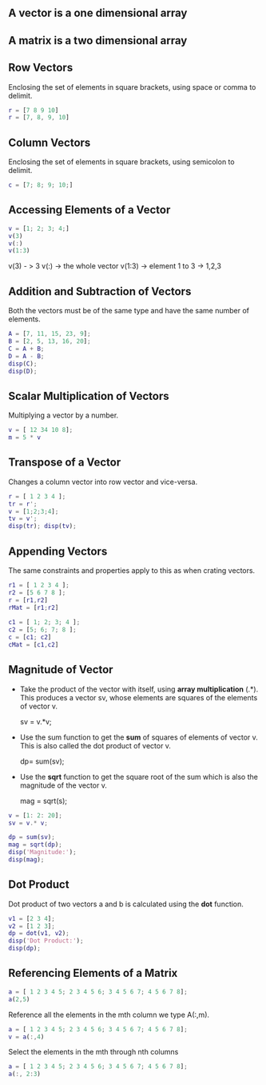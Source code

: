 
## A vector is a one dimensional array
## A matrix is a two dimensional array


## Row Vectors

Enclosing the set of elements in square brackets, using space or comma to delimit.

```matlab
r = [7 8 9 10]
r = [7, 8, 9, 10]
```


## Column Vectors

Enclosing the set of elements in square brackets, using semicolon to delimit.

```matlab
c = [7; 8; 9; 10;]
```

## Accessing Elements of a Vector

```matlab
v = [1; 2; 3; 4;]
v(3)
v(:)
v(1:3)
```

v(3) - > 3
v(:) -> the whole vector
v(1:3) -> element 1 to 3 -> 1,2,3


## Addition and Subtraction of Vectors

Both the vectors must be of the same type and have the same number of elements.

```matlab
A = [7, 11, 15, 23, 9];
B = [2, 5, 13, 16, 20];
C = A + B;
D = A - B;
disp(C);
disp(D);
```


## Scalar Multiplication of Vectors

Multiplying a vector by a number.

```matlab
v = [ 12 34 10 8];
m = 5 * v
```

## Transpose of a Vector

Changes a column vector into row vector and vice-versa.

```matlab
r = [ 1 2 3 4 ];
tr = r';
v = [1;2;3;4];
tv = v';
disp(tr); disp(tv);
```

## Appending Vectors

The same constraints and properties apply to this as when crating vectors.

```matlab
r1 = [ 1 2 3 4 ];
r2 = [5 6 7 8 ];
r = [r1,r2]
rMat = [r1;r2]
 
c1 = [ 1; 2; 3; 4 ];
c2 = [5; 6; 7; 8 ];
c = [c1; c2]
cMat = [c1,c2]
```


## Magnitude of Vector

- Take the product of the vector with itself, using **array multiplication** (.*). This produces a vector sv, whose elements are squares of the elements of vector v.
    
    sv = v.*v;
    
- Use the sum function to get the **sum** of squares of elements of vector v. This is also called the dot product of vector v.
    
    dp= sum(sv);
    
- Use the **sqrt** function to get the square root of the sum which is also the magnitude of the vector v.
    
    mag = sqrt(s);

```matlab
v = [1: 2: 20];
sv = v.* v;

dp = sum(sv);
mag = sqrt(dp);
disp('Magnitude:'); 
disp(mag);
```


## Dot Product

Dot product of two vectors a and b is calculated using the **dot** function.

```matlab
v1 = [2 3 4];
v2 = [1 2 3];
dp = dot(v1, v2);
disp('Dot Product:'); 
disp(dp);
```


## Referencing Elements of a Matrix

```matlab
a = [ 1 2 3 4 5; 2 3 4 5 6; 3 4 5 6 7; 4 5 6 7 8];
a(2,5)
```

Reference all the elements in the mth column we type A(:,m).

```matlab
a = [ 1 2 3 4 5; 2 3 4 5 6; 3 4 5 6 7; 4 5 6 7 8];
v = a(:,4)
```

Select the elements in the mth through nth columns

```matlab
a = [ 1 2 3 4 5; 2 3 4 5 6; 3 4 5 6 7; 4 5 6 7 8];
a(:, 2:3)
```

